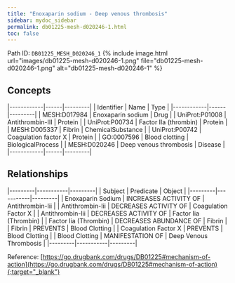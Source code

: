 ```yaml
---
title: "Enoxaparin sodium - Deep venous thrombosis"
sidebar: mydoc_sidebar
permalink: db01225-mesh-d020246-1.html
toc: false 
---
```



Path ID: `DB01225_MESH_D020246_1`
{% include image.html url="images/db01225-mesh-d020246-1.png" file="db01225-mesh-d020246-1.png" alt="db01225-mesh-d020246-1" %}

## Concepts

|------------|------|---------|
| Identifier | Name | Type    |
|------------|------|---------|
| MESH:D017984 | Enoxaparin sodium | Drug |
| UniProt:P01008 | Antithrombin-III | Protein |
| UniProt:P00734 | Factor IIa (thrombin) | Protein |
| MESH:D005337 | Fibrin | ChemicalSubstance |
| UniProt:P00742 | Coagulation factor X | Protein |
| GO:0007596 | Blood clotting | BiologicalProcess |
| MESH:D020246 | Deep venous thrombosis | Disease |
|------------|------|---------|

## Relationships

|---------|-----------|---------|
| Subject | Predicate | Object  |
|---------|-----------|---------|
| Enoxaparin Sodium | INCREASES ACTIVITY OF | Antithrombin-Iii |
| Antithrombin-Iii | DECREASES ACTIVITY OF | Coagulation Factor X |
| Antithrombin-Iii | DECREASES ACTIVITY OF | Factor Iia (Thrombin) |
| Factor Iia (Thrombin) | DECREASES ABUNDANCE OF | Fibrin |
| Fibrin | PREVENTS | Blood Clotting |
| Coagulation Factor X | PREVENTS | Blood Clotting |
| Blood Clotting | MANIFESTATION OF | Deep Venous Thrombosis |
|---------|-----------|---------|

Reference: [https://go.drugbank.com/drugs/DB01225#mechanism-of-action](https://go.drugbank.com/drugs/DB01225#mechanism-of-action){:target="_blank"}